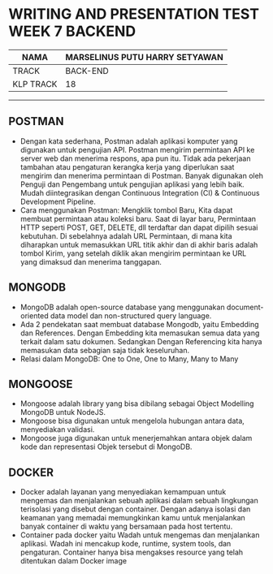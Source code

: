 # WRITING AND PRESENTATION TEST WEEK 7 BACKEND

NAMA | MARSELINUS PUTU HARRY SETYAWAN
------------ | -------------
TRACK | BACK-END
KLP TRACK | 18

***

## POSTMAN
*	Dengan kata sederhana, Postman adalah aplikasi komputer yang digunakan untuk pengujian API. Postman mengirim permintaan API ke server web dan menerima respons, apa pun itu. Tidak ada pekerjaan tambahan atau pengaturan kerangka kerja yang diperlukan saat mengirim dan menerima permintaan di Postman. Banyak digunakan oleh Penguji dan Pengembang untuk pengujian aplikasi yang lebih baik. Mudah diintegrasikan dengan Continuous Integration (CI) & Continuous Development Pipeline.
*	Cara menggunakan Postman: Mengklik tombol Baru, Kita dapat membuat permintaan atau koleksi baru. Saat di layar baru, Permintaan HTTP seperti POST, GET, DELETE, dll terdaftar dan dapat dipilih sesuai kebutuhan. Di sebelahnya adalah URL Permintaan, di mana kita diharapkan untuk memasukkan URL titik akhir dan di akhir baris adalah tombol Kirim, yang setelah diklik akan mengirim permintaan ke URL yang dimaksud dan menerima tanggapan.

## MONGODB
* MongoDB adalah open-source database yang menggunakan document-oriented data model dan non-structured query language.
* Ada 2 pendekatan saat membuat database Mongodb, yaitu Embedding dan References. Dengan Embedding kita memasukan semua data yang terkait dalam satu dokumen. Sedangkan Dengan Referencing kita hanya memasukan data sebagian saja tidak keseluruhan.
* Relasi dalam MongoDB: One to One, One to Many, Many to Many

## MONGOOSE
* Mongoose adalah library yang bisa dibilang sebagai Object Modelling MongoDB untuk NodeJS.
* Mongoose bisa digunakan untuk mengelola hubungan antara data, menyediakan validasi.
* Mongoose juga digunakan untuk menerjemahkan antara objek dalam kode dan representasi Objek tersebut di MongoDB.

## DOCKER
* Docker adalah layanan yang menyediakan kemampuan untuk mengemas dan menjalankan sebuah aplikasi dalam sebuah lingkungan terisolasi yang disebut dengan container. Dengan adanya isolasi dan keamanan yang memadai memungkinkan kamu untuk menjalankan banyak container di waktu yang bersamaan pada host tertentu.
* Container pada docker yaitu Wadah untuk mengemas dan menjalankan aplikasi. Wadah ini mencakup kode, runtime, system tools, dan pengaturan. Container hanya bisa mengakses resource yang telah ditentukan dalam Docker image
